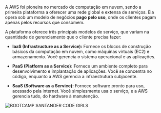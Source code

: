 A AWS foi pioneira no mercado de computação em nuvem, sendo a primeira plataforma a oferecer uma rede global e extensa de serviços. Ela opera sob um modelo de negócios **pago pelo uso**, onde os clientes pagam apenas pelos recursos que consomem.

A plataforma oferece três principais modelos de serviço, que variam na quantidade de gerenciamento que o cliente precisa fazer:

* **IaaS (Infrastructure as a Service):** Fornece os blocos de construção básicos da computação em nuvem, como máquinas virtuais (EC2) e armazenamento. Você gerencia o sistema operacional e as aplicações.

* **PaaS (Platform as a Service):** Fornece um ambiente completo para desenvolvimento e implantação de aplicações. Você se concentra no código, enquanto a AWS gerencia a infraestrutura subjacente.

* **SaaS (Software as a Service):** Fornece software pronto para uso, acessado pela internet. Você simplesmente usa o serviço, e a AWS gerencia tudo, do hardware à manutenção.




![BOOTCAMP SANTANDER CODE GIRLS](https://github.com/user-attachments/assets/e9239d94-7afc-4a64-b09b-19cb851137fe)
